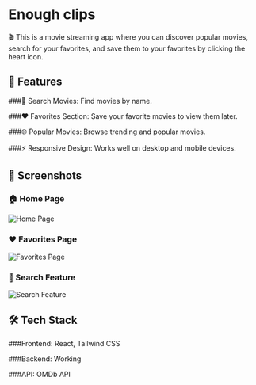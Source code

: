# Enough clips

🎬 This is a movie streaming app where you can discover popular movies, search for your favorites, and save them to your favorites by clicking the heart icon. 

## 🚀 Features

###🔎 Search Movies: Find movies by name.

###❤️ Favorites Section: Save your favorite movies to view them later.

###🌐 Popular Movies: Browse trending and popular movies.

###⚡ Responsive Design: Works well on desktop and mobile devices.

## 📸 Screenshots

### 🏠 Home Page
![Home Page](https://github.com/vanrajsinh650/Enough-Clips-App/blob/main/docs/images/1_screenshot.png?raw=true)

### ❤️ Favorites Page
![Favorites Page](https://github.com/vanrajsinh650/Enough-Clips-App/blob/main/docs/images/2_screenshot.png?raw=true)

### 🔎 Search Feature
![Search Feature](https://github.com/vanrajsinh650/Enough-Clips-App/blob/main/docs/images/3_screenshot.png?raw=true)

## 🛠️ Tech Stack

###Frontend: React, Tailwind CSS

###Backend: Working 

###API: OMDb API
